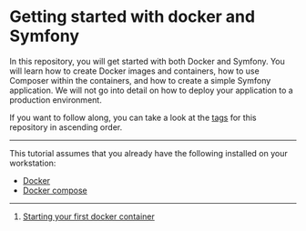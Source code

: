 # Getting started with docker and Symfony

In this repository, you will get started with both Docker and Symfony.
You will learn how to create Docker images and containers, how to use Composer within the containers, and how to create a simple Symfony application.
We will not go into detail on how to deploy your application to a production environment.

If you want to follow along, you can take a look at the [tags](https://github.com/EngineerAirhead/docker-symfony-tutorial/tags) for this repository in ascending order.

---

This tutorial assumes that you already have the following installed on your workstation:

- [Docker](https://docs.docker.com/get-docker/)
- [Docker compose](https://docs.docker.com/compose/install/)

---

1. [Starting your first docker container](tutorial/01-starting-your-first-container)
